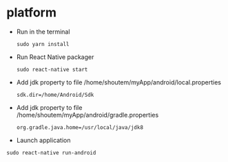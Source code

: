 # platform


- Run in the terminal

  `sudo yarn install` 

- Run React Native packager

  `sudo react-native start`

- Add jdk property to file /home/shoutem/myApp/android/local.properties

  `sdk.dir=/home/Android/Sdk`


- Add jdk property to file /home/shoutem/myApp/android/gradle.properties

  `org.gradle.java.home=/usr/local/java/jdk8`


- Launch application

 `sudo react-native run-android` 


